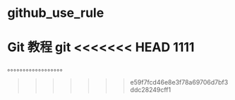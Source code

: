 # github_use_rule

Git 教程
git
<<<<<<< HEAD
1111
=======
。。。。。。。。。。。。。。。。。。
>>>>>>> e59f7fcd46e8e3f78a69706d7bf3ddc28249cff1
